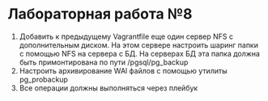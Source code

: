 # Лабораторная работа №8
1. Добавить к предыдущему Vagrantfile еще один сервер NFS с дополнительным диском. На этом сервере настроить шаринг папки с помощью NFS на сервера с БД. На серверах БД эта папка должна быть примонтирована по пути /pgsql/pg_backup
2. Настроить архивирование WAl файлов с помощью утилиты pg_probackup
3. Все операции должны выполняться через плейбук
